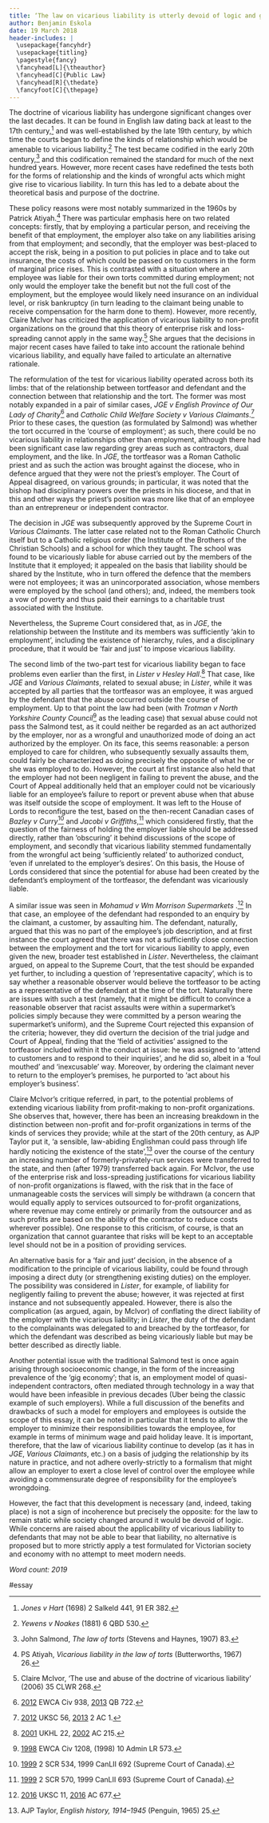 ```yaml
---
title: ‘The law on vicarious liability is utterly devoid of logic and good sense.’ Discuss.
author: Benjamin Eskola
date: 19 March 2018
header-includes: |
  \usepackage{fancyhdr}
  \usepackage{titling}
  \pagestyle{fancy}
  \fancyhead[L]{\theauthor}
  \fancyhead[C]{Public Law}
  \fancyhead[R]{\thedate}
  \fancyfoot[C]{\thepage}
---
```


The doctrine of vicarious liability has undergone significant changes over the last decades. It can be found in English law dating back at least to the 17th century,[^1] and was well-established by the late 19th century, by which time the courts began to define the kinds of relationship which would be amenable to vicarious liability.[^2] The test became codified in the early 20th century,[^3] and this codification remained the standard for much of the next hundred years. However, more recent cases have redefined the tests both for the forms of relationship and the kinds of wrongful acts which might give rise to vicarious liability. In turn this has led to a debate about the theoretical basis and purpose of the doctrine.

These policy reasons were most notably summarized in the 1960s by Patrick Atiyah.[^4] There was particular emphasis here on two related concepts: firstly, that by employing a particular person, and receiving the benefit of that employment, the employer also take on any liabilities arising from that employment; and secondly, that the employer was best-placed to accept the risk, being in a position to put policies in place and to take out insurance, the costs of which could be passed on to customers in the form of marginal price rises. This is contrasted with a situation where an employee was liable for their own torts committed during employment; not only would the employer take the benefit but not the full cost of the employment, but the employee would likely need insurance on an individual level, or risk bankruptcy (in turn leading to the claimant being unable to receive compensation for the harm done to them). However, more recently, Claire McIvor has criticized the application of vicarious liability to non-profit organizations on the ground that this theory of enterprise risk and loss-spreading cannot apply in the same way.[^5] She argues that the decisions in major recent cases have failed to take into account the rationale behind vicarious liability, and equally have failed to articulate an alternative rationale.

The reformulation of the test for vicarious liability operated across both its limbs: that of the relationship between tortfeasor and defendant and the connection between that relationship and the tort. The former was most notably expanded in a pair of similar cases, _JGE v English Province of Our Lady of Charity_[^6] and _Catholic Child Welfare Society v Various Claimants_.[^7] Prior to these cases, the question (as formulated by Salmond) was whether the tort occurred in the ‘course of employment’; as such, there could be no vicarious liability in relationships other than employment, although there had been significant case law regarding grey areas such as contractors, dual employment, and the like. In _JGE_, the tortfeasor was a Roman Catholic priest and as such the action was brought against the diocese, who in defence argued that they were not the priest’s employer. The Court of Appeal disagreed, on various grounds; in particular, it was noted that the bishop had disciplinary powers over the priests in his diocese, and that in this and other ways the priest’s position was more like that of an employee than an entrepreneur or independent contractor.

The decision in _JGE_ was subsequently approved by the Supreme Court in _Various Claimants_. The latter case related not to the Roman Catholic Church itself but to a Catholic religious order (the Institute of the Brothers of the Christian Schools) and a school for which they taught. The school was found to be vicariously liable for abuse carried out by the members of the Institute that it employed; it appealed on the basis that liability should be shared by the Institute, who in turn offered the defence that the members were not employees; it was an unincorporated association, whose members were employed by the school (and others); and, indeed, the members took a vow of poverty and thus paid their earnings to a charitable trust associated with the Institute.

Nevertheless, the Supreme Court considered that, as in _JGE_, the relationship between the Institute and its members was sufficiently ‘akin to employment’, including the existence of hierarchy, rules, and a disciplinary procedure, that it would be ‘fair and just’ to impose vicarious liability.

The second limb of the two-part test for vicarious liability began to face problems even earlier than the first, in _Lister v Hesley Hall_.[^8] That case, like _JGE_ and _Various Claimants_, related to sexual abuse; in _Lister_, while it was accepted by all parties that the tortfeasor was an employee, it was argued by the defendant that the abuse occurred outside the course of employment. Up to that point the law had been (with _Trotman v North Yorkshire County Council_[^9] as the leading case) that sexual abuse could not pass the Salmond test, as it could neither be regarded as an act authorized by the employer, nor as a wrongful and unauthorized mode of doing an act authorized by the employer. On its face, this seems reasonable: a person employed to care for children, who subsequently sexually assaults them, could fairly be characterized as doing precisely the opposite of what he or she was employed to do. However, the court at first instance also held that the employer had not been negligent in failing to prevent the abuse, and the Court of Appeal additionally held that an employer could not be vicariously liable for an employee’s failure to report or prevent abuse when that abuse was itself outside the scope of employment. It was left to the House of Lords to reconfigure the test, based on the then-recent Canadian cases of _Bazley v Curry_[^10] and _Jacobi v Griffiths_,[^11] which considered firstly, that the question of the fairness of holding the employer liable should be addressed directly, rather than ‘obscuring’ it behind discussions of the scope of employment, and secondly that vicarious liability stemmed fundamentally from the wrongful act being ‘sufficiently related’ to authorized conduct, ‘even if unrelated to the employer’s desires’. On this basis, the House of Lords considered that since the potential for abuse had been created by the defendant’s employment of the tortfeasor, the defendant was vicariously liable.

A similar issue was seen in _Mohamud v Wm Morrison Supermarkets_ .[^12] In that case, an employee of the defendant had responded to an enquiry by the claimant, a customer, by assaulting him. The defendant, naturally, argued that this was no part of the employee’s job description, and at first instance the court agreed that there was not a sufficiently close connection between the employment and the tort for vicarious liability to apply, even given the new, broader test established in _Lister_. Nevertheless, the claimant argued, on appeal to the Supreme Court, that the test should be expanded yet further, to including a question of ’representative capacity’, which is to say whether a reasonable observer would believe the tortfeasor to be acting as a representative of the defendant at the time of the tort. Naturally there are issues with such a test (namely, that it might be difficult to convince a reasonable observer that racist assaults were within a supermarket’s policies simply because they were committed by a person wearing the supermarket’s uniform), and the Supreme Court rejected this expansion of the criteria; however, they did overturn the decision of the trial judge and Court of Appeal, finding that the ‘field of activities’ assigned to the tortfeasor included within it the conduct at issue: he was assigned to ‘attend to customers and to respond to their inquiries’, and he did so, albeit in a ‘foul mouthed’ and ‘inexcusable’ way. Moreover, by ordering the claimant never to return to the employer’s premises, he purported to ‘act about his employer’s business’.

Claire McIvor’s critique referred, in part, to the potential problems of extending vicarious liability from profit-making to non-profit organizations. She observes that, however, there has been an increasing breakdown in the distinction between non-profit and for-profit organizations in terms of the kinds of services they provide; while at the start of the 20th century, as AJP Taylor put it, ‘a sensible, law-abiding Englishman could pass through life hardly noticing the existence of the state’,[^13] over the course of the century an increasing number of formerly-privately-run services were transferred to the state, and then (after 1979) transferred back again. For McIvor, the use of the enterprise risk and loss-spreading justifications for vicarious liability of non-profit organizations is flawed, with the risk that in the face of unmanageable costs the services will simply be withdrawn (a concern that would equally apply to services outsourced to for-profit organizations, where revenue may come entirely or primarily from the outsourcer and as such profits are based on the ability of the contractor to reduce costs wherever possible). One response to this criticism, of course, is that an organization that cannot guarantee that risks will be kept to an acceptable level should not be in a position of providing services.

An alternative basis for a ‘fair and just’ decision, in the absence of a modification to the principle of vicarious liability, could be found through imposing a direct duty (or strengthening existing duties) on the employer. The possibility was considered in _Lister_, for example, of liability for negligently failing to prevent the abuse; however, it was rejected at first instance and not subsequently appealed. However, there is also the complication (as argued, again, by McIvor) of conflating the direct liability of the employer with the vicarious liability; in _Lister_, the duty of the defendant to the complainants was delegated to and breached by the tortfeasor, for which the defendant was described as being vicariously liable but may be better described as directly liable.

Another potential issue with the traditional Salmond test is once again arising through socioeconomic change, in the form of the increasing prevalence of the ‘gig economy’; that is, an employment model of quasi-independent contractors, often mediated through technology in a way that would have been infeasible in previous decades (Uber being the classic example of such employers). While a full discussion of the benefits and drawbacks of such a model for employers and employees is outside the scope of this essay, it can be noted in particular that it tends to allow the employer to minimize their responsibilities towards the employee, for example in terms of minimum wage and paid holiday leave. It is important, therefore, that the law of vicarious liability continue to develop (as it has in _JGE_, _Various Claimants_, etc.) on a basis of judging the relationship by its nature in practice, and not adhere overly-strictly to a formalism that might allow an employer to exert a close level of control over the employee while avoiding a commensurate degree of responsibility for the employee’s wrongdoing.

However, the fact that this development is necessary (and, indeed, taking place) is not a sign of incoherence but precisely the opposite: for the law to remain static while society changed around it would be devoid of logic. While concerns are raised about the applicability of vicarious liability to defendants that may not be able to bear that liability, no alternative is proposed but to more strictly apply a test formulated for Victorian society and economy with no attempt to meet modern needs.

_Word count: 2019_

[^1]: _Jones v Hart_ (1698) 2 Salkeld 441, 91 ER 382.
[^2]: _Yewens v Noakes_ (1881) 6 QBD 530.
[^3]: John Salmond, _The law of torts_ (Stevens and Haynes, 1907) 83.
[^4]: PS Atiyah, _Vicarious liability in the law of torts_ (Butterworths, 1967) 26.
[^5]: Claire McIvor, ‘The use and abuse of the doctrine of vicarious liability’ (2006) 35 CLWR 268.
[^6]: [2012]() EWCA Civ 938, [2013]() QB 722.
[^7]: [2012]() UKSC 56, [2013]() 2 AC 1.
[^8]: [2001]() UKHL 22, [2002]() AC 215.
[^9]: [1998]() EWCA Civ 1208, (1998) 10 Admin LR 573.
[^10]: [1999]() 2 SCR 534, 1999 CanLII 692 (Supreme Court of Canada).
[^11]: [1999]() 2 SCR 570, 1999 CanLII 693 (Supreme Court of Canada).
[^12]: [2016]() UKSC 11, [2016]() AC 677.
[^13]: AJP Taylor, _English history, 1914–1945_ (Penguin, 1965) 25.

#essay
